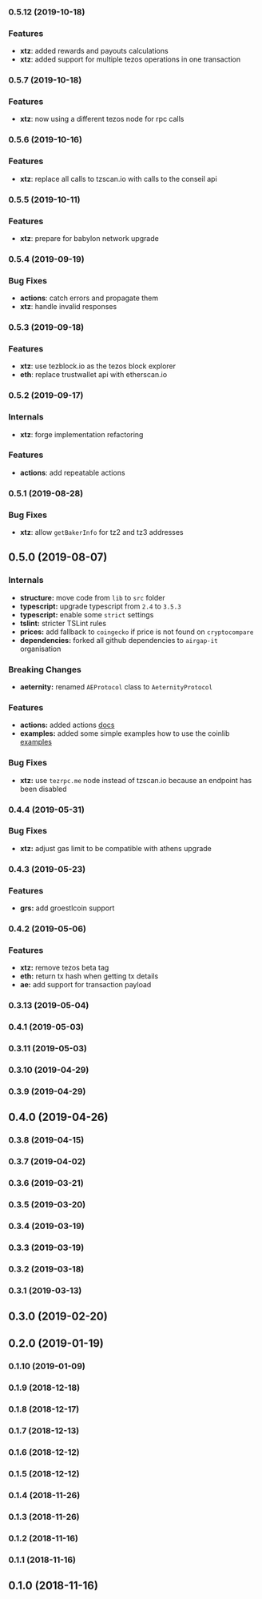 ### 0.5.12 (2019-10-18)

### Features

- **xtz**: added rewards and payouts calculations
- **xtz**: added support for multiple tezos operations in one transaction

### 0.5.7 (2019-10-18)

### Features

- **xtz**: now using a different tezos node for rpc calls

### 0.5.6 (2019-10-16)

### Features

- **xtz**: replace all calls to tzscan.io with calls to the conseil api

### 0.5.5 (2019-10-11)

### Features

- **xtz**: prepare for babylon network upgrade

### 0.5.4 (2019-09-19)

### Bug Fixes

- **actions**: catch errors and propagate them
- **xtz**: handle invalid responses

### 0.5.3 (2019-09-18)

### Features

- **xtz**: use tezblock.io as the tezos block explorer
- **eth**: replace trustwallet api with etherscan.io

### 0.5.2 (2019-09-17)

### Internals

- **xtz**: forge implementation refactoring

### Features

- **actions**: add repeatable actions

### 0.5.1 (2019-08-28)

### Bug Fixes

- **xtz**: allow `getBakerInfo` for tz2 and tz3 addresses

## 0.5.0 (2019-08-07)

### Internals

- **structure:** move code from `lib` to `src` folder
- **typescript:** upgrade typescript from `2.4` to `3.5.3`
- **typescript:** enable some `strict` settings
- **tslint:** stricter TSLint rules
- **prices:** add fallback to `coingecko` if price is not found on `cryptocompare`
- **dependencies:** forked all github dependencies to `airgap-it` organisation

### Breaking Changes

- **aeternity:** renamed `AEProtocol` class to `AeternityProtocol`

### Features

- **actions:** added actions [docs](https://airgap-it.github.io/airgap-coin-lib/#/action/action)
- **examples:** added some simple examples how to use the coinlib [examples](https://github.com/airgap-it/airgap-coin-lib/tree/master/examples)

### Bug Fixes

- **xtz:** use `tezrpc.me` node instead of tzscan.io because an endpoint has been disabled

### 0.4.4 (2019-05-31)

### Bug Fixes

- **xtz:** adjust gas limit to be compatible with athens upgrade

### 0.4.3 (2019-05-23)

### Features

- **grs:** add groestlcoin support

### 0.4.2 (2019-05-06)

### Features

- **xtz:** remove tezos beta tag
- **eth:** return tx hash when getting tx details
- **ae:** add support for transaction payload

### 0.3.13 (2019-05-04)

### 0.4.1 (2019-05-03)

### 0.3.11 (2019-05-03)

### 0.3.10 (2019-04-29)

### 0.3.9 (2019-04-29)

## 0.4.0 (2019-04-26)

### 0.3.8 (2019-04-15)

### 0.3.7 (2019-04-02)

### 0.3.6 (2019-03-21)

### 0.3.5 (2019-03-20)

### 0.3.4 (2019-03-19)

### 0.3.3 (2019-03-19)

### 0.3.2 (2019-03-18)

### 0.3.1 (2019-03-13)

## 0.3.0 (2019-02-20)

## 0.2.0 (2019-01-19)

### 0.1.10 (2019-01-09)

### 0.1.9 (2018-12-18)

### 0.1.8 (2018-12-17)

### 0.1.7 (2018-12-13)

### 0.1.6 (2018-12-12)

### 0.1.5 (2018-12-12)

### 0.1.4 (2018-11-26)

### 0.1.3 (2018-11-26)

### 0.1.2 (2018-11-16)

### 0.1.1 (2018-11-16)

## 0.1.0 (2018-11-16)
